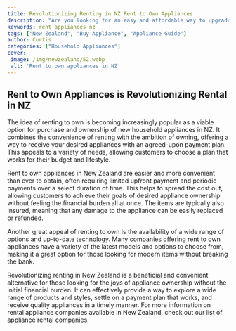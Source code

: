 ```yaml
---
title: Revolutionizing Renting in NZ Rent to Own Appliances
description: "Are you looking for an easy and affordable way to upgrade your appliances Discover how to revolutionize your renting experience in NZ with a rent-to-own option Uncover the advantages of this innovative appeal to those on a budget"
keywords: rent appliances nz
tags: ["New Zealand", "Buy Appliance", "Appliance Guide"]
author: Curtis
categories: ["Household Appliances"]
cover: 
 image: /img/newzealand/52.webp
 alt: 'Rent to own appliances in NZ'
---
```

## Rent to Own Appliances is Revolutionizing Rental in NZ

The idea of renting to own is becoming increasingly popular as a viable option for purchase and ownership of new household appliances in NZ. It combines the convenience of renting with the ambition of owning, offering a way to receive your desired appliances with an agreed-upon payment plan. This appeals to a variety of needs, allowing customers to choose a plan that works for their budget and lifestyle.

Rent to own appliances in New Zealand are easier and more convenient than ever to obtain, often requiring limited upfront payment and periodic payments over a select duration of time. This helps to spread the cost out, allowing customers to achieve their goals of desired appliance ownership without feeling the financial burden all at once. The items are typically also insured, meaning that any damage to the appliance can be easily replaced or refunded. 

Another great appeal of renting to own is the availability of a wide range of options and up-to-date technology. Many companies offering rent to own appliances have a variety of the latest models and options to choose from, making it a great option for those looking for modern items without breaking the bank. 

Revolutionizing renting in New Zealand is a beneficial and convenient alternative for those looking for the joys of appliance ownership without the initial financial burden. It can effectively provide a way to explore a wide range of products and styles, settle on a payment plan that works, and receive quality appliances in a timely manner. For more information on rental appliance companies available in New Zealand, check out our list of appliance rental companies.
